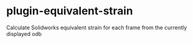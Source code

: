 # plugin-equivalent-strain
Calculate Solidworks equivalent strain for each frame from the currently displayed odb
